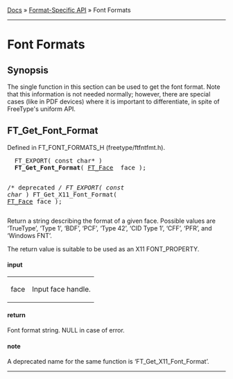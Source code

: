 [Docs](ft2-index.md) &raquo; [Format-Specific API](ft2-toc.md#format-specific-api) &raquo; Font Formats

-------------------------------


# Font Formats

## Synopsis

The single function in this section can be used to get the font format. Note that this information is not needed normally; however, there are special cases (like in PDF devices) where it is important to differentiate, in spite of FreeType's uniform API.

## FT_Get_Font_Format

Defined in FT_FONT_FORMATS_H (freetype/ftfntfmt.h).

<div class = "codehilite">
<pre>
  FT_EXPORT( <span class="keyword">const</span> <span class="keyword">char</span>* )
  <b>FT_Get_Font_Format</b>( <a href="../ft2-base_interface/#ft_face">FT_Face</a>  face );


  /* deprecated */
  FT_EXPORT( <span class="keyword">const</span> <span class="keyword">char</span>* )
  FT_Get_X11_Font_Format( <a href="../ft2-base_interface/#ft_face">FT_Face</a>  face );
</pre>
</div>


Return a string describing the format of a given face. Possible values are &lsquo;TrueType&rsquo;, &lsquo;Type&nbsp;1&rsquo;, &lsquo;BDF&rsquo;, &lsquo;PCF&rsquo;, &lsquo;Type&nbsp;42&rsquo;, &lsquo;CID&nbsp;Type&nbsp;1&rsquo;, &lsquo;CFF&rsquo;, &lsquo;PFR&rsquo;, and &lsquo;Windows&nbsp;FNT&rsquo;.

The return value is suitable to be used as an X11 FONT_PROPERTY.

<h4>input</h4>
<table class="fields">
<tr><td class="val" id="face">face</td><td class="desc">
<p>Input face handle.</p>
</td></tr>
</table>

<h4>return</h4>

Font format string. NULL in case of error.

<h4>note</h4>

A deprecated name for the same function is &lsquo;FT_Get_X11_Font_Format&rsquo;.

<hr />

